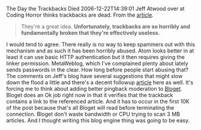 The Day the Trackbacks Died
2006-12-22T14:39:01
Jeff Atwood over at Coding Horror thinks trackbacks are dead. From the [article](http://www.codinghorror.com/blog/archives/000751.html).

> They're a great idea. **Unfortunately, trackbacks are so horribly and fundamentally broken that they're effectively useless.**

I would tend to agree. There really is no way to keep spammers out with this mechanism and as such it has been horribly abused. Atom looks better in at least it can use basic HTTP authentication but it then requires giving the linker permission. MetaWeblog, which I've complained plenty about lately sends passwords in the clear. How long before people start abusing that? The comments on Jeff's blog have several suggestions that might slow down the flood a little and there's a decent followup [article](http://rabidpaladin.com/archive/2006/12/21/Trackbacks-Are-Dead.aspx) here as well. It's forcing me to think about adding better pingback moderation to [Bloget](http://mike-ward.net/bloget). Bloget does an Ok job right now in that it verifies that the trackback contains a link to the referenced article. And it has to occur in the first 10K of the post because that's all Bloget will read before terminating the connection. Bloget don't waste bandwidth or CPU trying to scan 3 MB articles. And I thought writing this blog engine thing was going to be easy.
